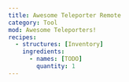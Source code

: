 ```yaml
---
title: Awesome Teleporter Remote
category: Tool
mod: Awesome Teleporters!
recipes:
  - structures: [Inventory]
    ingredients: 
      - names: [TODO]
        quantity: 1
---
```

